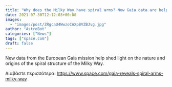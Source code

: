 ```yaml
---
title: "Why does the Milky Way have spiral arms? New Gaia data are helping solve the puzzle"
date: 2021-07-30T12:12:03+00:00
images:
  - "images/post/ZRgcaU4WwzoCAXpBVZBJvg.jpg"
author: "AstroBot"
categories: ["News"]
tags: ["space.com"]
draft: false
---
```


New data from the European Gaia mission help shed light on the nature and origins of the spiral structure of the Milky Way. 

Διαβάστε περισσότερα: https://www.space.com/gaia-reveals-spiral-arms-milky-way
